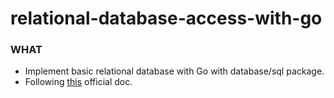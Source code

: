 # relational-database-access-with-go

### WHAT
- Implement basic relational database with Go with database/sql package. 
- Following [this](https://go.dev/doc/tutorial/database-access) official doc.
